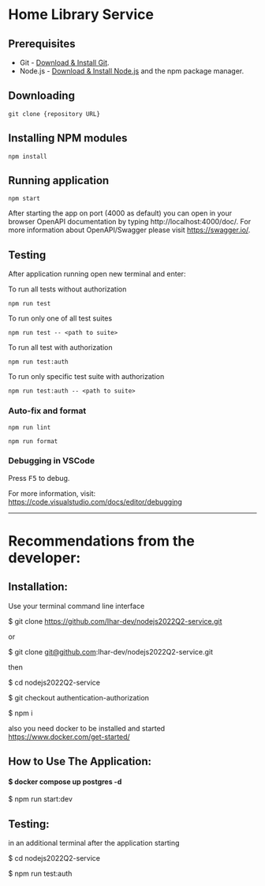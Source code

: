# Home Library Service

## Prerequisites

- Git - [Download & Install Git](https://git-scm.com/downloads).
- Node.js - [Download & Install Node.js](https://nodejs.org/en/download/) and the npm package manager.

## Downloading

```
git clone {repository URL}
```

## Installing NPM modules

```
npm install
```

## Running application

```
npm start
```

After starting the app on port (4000 as default) you can open
in your browser OpenAPI documentation by typing http://localhost:4000/doc/.
For more information about OpenAPI/Swagger please visit https://swagger.io/.

## Testing

After application running open new terminal and enter:

To run all tests without authorization

```
npm run test
```

To run only one of all test suites

```
npm run test -- <path to suite>
```

To run all test with authorization

```
npm run test:auth
```

To run only specific test suite with authorization

```
npm run test:auth -- <path to suite>
```

### Auto-fix and format

```
npm run lint
```

```
npm run format
```

### Debugging in VSCode

Press <kbd>F5</kbd> to debug.

For more information, visit: https://code.visualstudio.com/docs/editor/debugging

***
# Recommendations from the developer:

## Installation:

Use your terminal command line interface

$ git clone https://github.com/Ihar-dev/nodejs2022Q2-service.git

or

$ git clone git@github.com:Ihar-dev/nodejs2022Q2-service.git

then

$ cd nodejs2022Q2-service

$ git checkout authentication-authorization

$ npm i

also you need docker to be installed and started
https://www.docker.com/get-started/

## How to Use The Application:

#### $ docker compose up postgres -d
$ npm run start:dev

## Testing:

in an additional terminal after the application starting

$ cd nodejs2022Q2-service

$ npm run test:auth